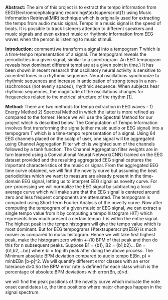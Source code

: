 **Abstract:**
The aim of this project is to extract the tempo information from EEG(Electroencephalogram) recordings\textsuperscript{1}  using Music Information Retrieval(MIR) technique which is originally used for extracting the tempo from audio music signal. Tempo in a music signal is the speed of beats. It is possible to track listeners attention to different speakers and music signals and even extract music or rhythmic information from EEG waves when the person is listening to music stimuli.

**Introduction:**
comment{we transform a signal into a tempogram _T_ which is a time-tempo representation of a signal. The tempogram reveals the periodicities in a given signal, similar to a spectrogram. An EEG tempogram reveals how dominant different tempi are at a given point in time.}
It has been shown in recent research that oscillatory neural activity is sensitive to accented tones in a rhythmic sequence. Neural oscillations synchronize to rhythmic sequences and increase in anticipation of strong tones in a non-isochronous (not evenly spaced), rhythmic sequence. When subjects hear rhythmic sequences, the magnitude of the oscillations changes for frequencies related to the metrical structure of the rhythm [1].


**Method:**
There are two methods for tempo extraction in EEG waves - 1) Energy Method 2) Spectral Method in which the latter is more refined as compared to the former. Hence we will use the Spectral Method for our project which is described below.
The Computation of Tempo Information involves first transforming the signal(either music audio or EEG signal) into a tempogram T which is a time-tempo representation of a signal. Using 64 EEG channels placed on the scalp of user, one signal will be aggregated using Channel Aggregation Filter which is weighted sum of the channels followed by a tanh function. The Channel Aggregation filter weights are in turn learned using a Convolutional Neural Network(CNN) trained on the EEG dataset provided and the resulting aggregated EEG signal captures the important characteristics of the music or signal. From the aggregated EEG time curve obtained, we will find the novelty curve but assuming the beat periodicities which we want to measure are already present in the time-domain EEG signal, letting us to interpret EEG signal as novelty curve. For pre-processing we will normalize the EEG signal by subtracting a local average curve which will make sure that the EEG signal is centered around zero and less frequent components are attenuated. The tempogram is computed using Short-term Fourier Analysis of the novelty curve.
Now after computing the tempogram of a given music or EEG signal, we can extract a single tempo value from it by computing a tempo histogram H(T) which represents how much present a certain tempo T is within the entire signal. The highest peak in the tempo histogram will give the tempo value which is most dominant. But for EEG tempograms H\textsuperscript{EEG} is much noisier as compared to music histogram. Hence we will take first highest peak, make the histogram zero within \+-\10 BPM of that peak and then do this for n subsequent peaks. Suppose B1 = {b1}, B2 = {b1,b2}... Bn = {b1,b2,...bn} where bi = top ith peak after doing the above process. The Minimum absolute BPM deviation compared to audio tempo E(Bn, p) = minbEBn |b-p|^2.
We will quantify different error classes with an error tolerance d>0.So the BPM error rate is defined for each class which is the percentage of absolute BPM deviations with error(Bn, p)>d.


we will find the peak positions of the novelty curve which indicate the note onset candidates i.e, the time positions where major changes happen in the signal spectrum. 